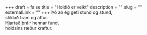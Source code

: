 +++
draft = false
title = "Holdið er veikt"
description = ""
slug = ""
externalLink = ""
+++
Þó að ég geti stund og stund,  
stiklað fram og aftur.  
Hjartað þráir hennar fund,  
holdsins ræður kraftur.  
